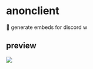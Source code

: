 # anonclient

🚀 generate embeds for discord w 

## preview<br>
![](https://pxl.lol/raw/emEBc3eB3.png)
